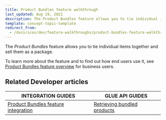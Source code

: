 ```yaml
---
title: Product Bundles feature walkthrough
last_updated: Aug 19, 2021
description: The Product Bundles feature allows you to tie individual items together and sell them as a package.
template: concept-topic-template
redirect_from:
  - /docs/scos/dev/feature-walkthroughs/product-bundles-feature-walkthrough.html
---
```


The _Product Bundles_ feature allows you to tie individual items together and sell them as a package.


To learn more about the feature and to find out how end users use it, see [Product Bundles feature overview](/docs/scos/user/features/product-bundles-feature-overview.html) for business users.

## Related Developer articles

|INTEGRATION GUIDES | GLUE API GUIDES  |
|---------|---------|
|[Product Bundles feature integration](/docs/scos/dev/feature-integration-guides/product-bundles-feature-integration.html) | [Retrieving bundled products](/docs/scos/dev/glue-api-guides/managing-products/retrieving-bundled-products.html) |
